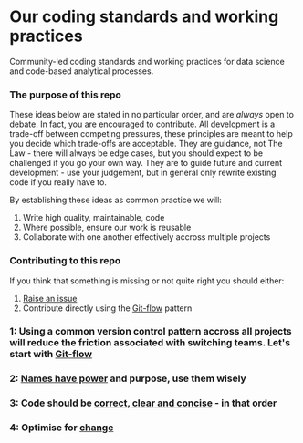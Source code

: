 # Our coding standards and working practices
Community-led coding standards and working practices for data science and code-based analytical processes.


### The purpose of this repo

These ideas below are stated in no particular order, and are *always* open to debate. In fact, you are encouraged to contribute. 
All development is a trade-off between competing pressures, these principles are meant to help you decide which trade-offs are acceptable.
They are guidance, not The Law - there will always be edge cases, but you should expect to be challenged if you go your own way.
They are to guide future and current development - use your judgement, but in general only rewrite existing code if you really have to. 

By establishing these ideas as common practice we will:
1. Write high quality, maintainable, code
2. Where possible, ensure our work is reusable
3. Collaborate with one another effectively accross multiple projects

### Contributing to this repo

If you think that something is missing or not quite right you should either:
1. [Raise an issue](https://github.com/moj-analytical-services/our-coding-standards/issues)
2. Contribute directly using the [Git-flow](git_flow.md) pattern

### 1: Using a common version control pattern accross all projects will reduce the friction associated with switching teams. Let's start with [Git-flow](git_flow.md)

### 2: [Names have power](naming.md) and purpose, use them wisely

### 3: Code should be [correct, clear and concise](correct_clear_concise.md) - in that order

### 4: Optimise for [change](change_is_inevitable.md)
